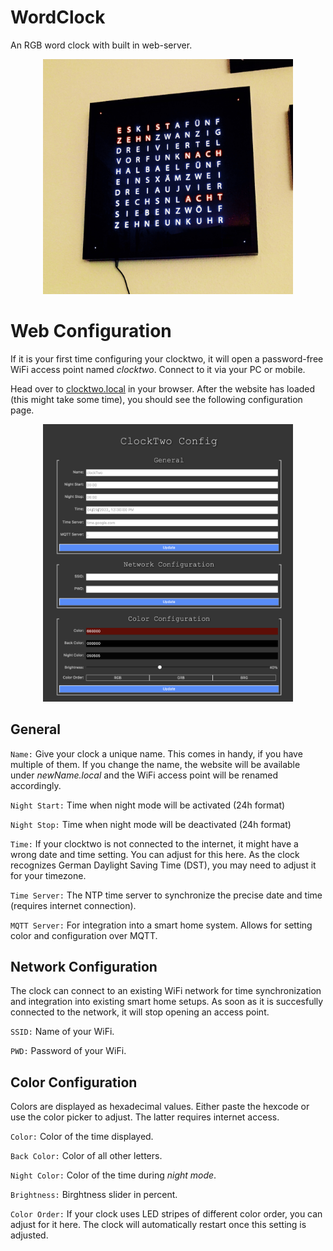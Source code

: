 # WordClock
An RGB word clock with built in web-server. 


<p align="center">
<img src="/figures/clocktwo.JPG" width="400px">
</p>

# Web Configuration
If it is your first time configuring your clocktwo, it will open a password-free WiFi access point named _clocktwo_. 
Connect to it via your PC or mobile.

Head over to [clocktwo.local](clocktwo.local) in your browser. 
After the website has loaded (this might take some time), you should see the following configuration page.

<p align="center">
<img src="/figures/webserver.png" width="400px">
</p>

## General
```Name:```
 Give your clock a unique name. This comes in handy, if you have multiple of them. If you change the name, the website will be available under _newName.local_ and the WiFi access point will be renamed accordingly.
 
  ```Night Start:```
  Time when night mode will be activated (24h format)
  
  ```Night Stop:```
  Time when night mode will be deactivated (24h format)
  
  ```Time:```
  If your clocktwo is not connected to the internet, it might have a wrong date and time setting. You can adjust for this here. As the clock recognizes German Daylight Saving Time (DST), you may need to adjust it for your timezone. 
  
  ```Time Server:```
  The NTP time server to synchronize the precise date and time (requires internet connection).
  
  ```MQTT Server:```
  For integration into a smart home system. Allows for setting color and configuration over MQTT. 
  
## Network Configuration
 
  The clock can connect to an existing WiFi network for time synchronization and integration into existing smart home setups.
  As soon as it is succesfully connected to the network, it will stop opening an access point. 
  
   ```SSID:```
  Name of your WiFi.
  
   ```PWD:```
  Password of your WiFi.
  
  ## Color Configuration
 Colors are displayed as hexadecimal values. Either paste the hexcode or use the color picker to adjust. The latter requires internet access. 
 
   ```Color:```
 Color of the time displayed.
  
   ```Back Color:```
 Color of all other letters.

  
   ```Night Color:```
 Color of the time during _night mode_.
  
  ```Brightness:```
Birghtness slider in percent.
  
  ```Color Order:```
  If your clock uses LED stripes of different color order, you can adjust for it here. The clock will automatically restart once this setting is adjusted.
  
 
